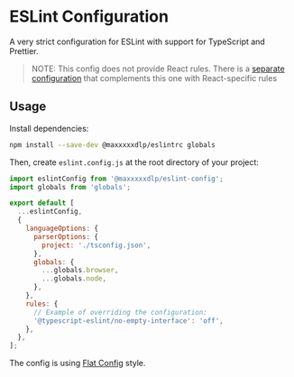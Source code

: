 # ESLint Configuration

A very strict configuration for ESLint with support for TypeScript and
Prettier.

> NOTE:
> This config does not provide React rules. There is a [separate
configuration](https://www.npmjs.com/package/@maxxxxxdlp/eslint-react-config)
> that complements this one with React-specific rules

## Usage

Install dependencies:

```sh
npm install --save-dev @maxxxxxdlp/eslintrc globals
```

Then, create `eslint.config.js` at the root directory of your project:

```js
import eslintConfig from '@maxxxxxdlp/eslint-config';
import globals from 'globals';

export default [
  ...eslintConfig,
  {
    languageOptions: {
      parserOptions: {
        project: './tsconfig.json',
      },
      globals: {
        ...globals.browser,
        ...globals.node,
      },
    },
    rules: {
      // Example of overriding the configuration:
      '@typescript-eslint/no-empty-interface': 'off',
    },
  },
];

```

The config is using
[Flat Config](https://eslint.org/docs/latest/user-guide/configuring/configuration-files-new)
style.